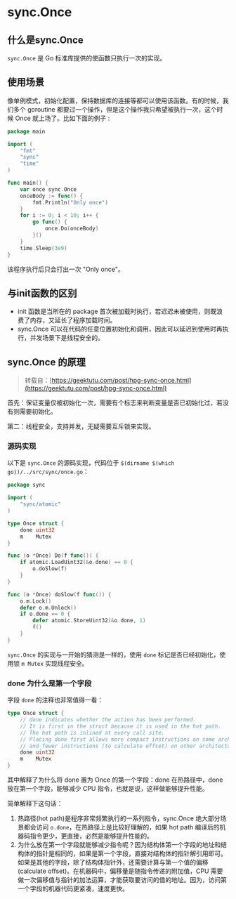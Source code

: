# sync.Once

## 什么是sync.Once

`sync.Once` 是 Go 标准库提供的使函数只执行一次的实现。

## 使用场景

像单例模式，初始化配置，保持数据库的连接等都可以使用该函数。有的时候，我们多个 goroutine 都要过一个操作，但是这个操作我只希望被执行一次，这个时候 Once 就上场了。比如下面的例子 :

```go
package main

import (
    "fmt"
    "sync"
    "time"
)

func main() {
    var once sync.Once
    onceBody := func() {
        fmt.Println("Only once")
    }
    for i := 0; i < 10; i++ {
        go func() {
            once.Do(onceBody)
        }()
    }
    time.Sleep(3e9)
}
```

该程序执行后只会打出一次 "Only once"。

## 与init函数的区别

* init 函数是当所在的 package 首次被加载时执行，若迟迟未被使用，则既浪费了内存，又延长了程序加载时间。
* sync.Once 可以在代码的任意位置初始化和调用，因此可以延迟到使用时再执行，并发场景下是线程安全的。

## sync.Once 的原理

> 转载自：[https://geektutu.com/post/hpg-sync-once.html](https://geektutu.com/post/hpg-sync-once.html)

首先：保证变量仅被初始化一次，需要有个标志来判断变量是否已初始化过，若没有则需要初始化。

第二：线程安全，支持并发，无疑需要互斥锁来实现。

### 源码实现

以下是 `sync.Once` 的源码实现，代码位于 `$(dirname $(which go))/../src/sync/once.go`：

```go
package sync

import (
    "sync/atomic"
)

type Once struct {
    done uint32
    m    Mutex
}

func (o *Once) Do(f func()) {
    if atomic.LoadUint32(&o.done) == 0 {
        o.doSlow(f)
    }
}

func (o *Once) doSlow(f func()) {
    o.m.Lock()
    defer o.m.Unlock()
    if o.done == 0 {
        defer atomic.StoreUint32(&o.done, 1)
        f()
    }
}
```

`sync.Once` 的实现与一开始的猜测是一样的，使用 `done` 标记是否已经初始化，使用锁 `m Mutex` 实现线程安全。

### done 为什么是第一个字段

字段 `done` 的注释也非常值得一看：

```go
type Once struct {
    // done indicates whether the action has been performed.
    // It is first in the struct because it is used in the hot path.
    // The hot path is inlined at every call site.
    // Placing done first allows more compact instructions on some architectures (amd64/x86),
    // and fewer instructions (to calculate offset) on other architectures.
    done uint32
    m    Mutex
}
```

其中解释了为什么将 done 置为 Once 的第一个字段：done 在热路径中，done 放在第一个字段，能够减少 CPU 指令，也就是说，这样做能够提升性能。

简单解释下这句话：

1. 热路径\(hot path\)是程序非常频繁执行的一系列指令，sync.Once 绝大部分场景都会访问 `o.done`，在热路径上是比较好理解的，如果 hot path 编译后的机器码指令更少，更直接，必然是能够提升性能的。
2. 为什么放在第一个字段就能够减少指令呢？因为结构体第一个字段的地址和结构体的指针是相同的，如果是第一个字段，直接对结构体的指针解引用即可。如果是其他的字段，除了结构体指针外，还需要计算与第一个值的偏移\(calculate offset\)。在机器码中，偏移量是随指令传递的附加值，CPU 需要做一次偏移值与指针的加法运算，才能获取要访问的值的地址。因为，访问第一个字段的机器代码更紧凑，速度更快。

